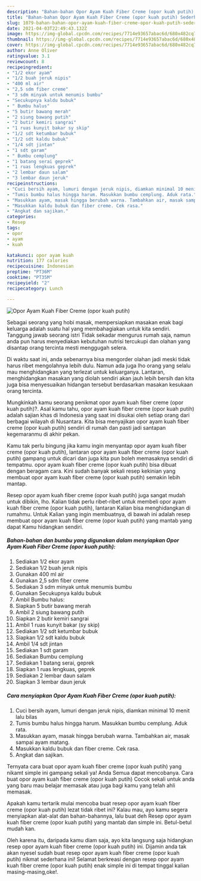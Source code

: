 ```yaml
---
description: "Bahan-bahan Opor Ayam Kuah Fiber Creme (opor kuah putih) Sederhana Untuk Jualan"
title: "Bahan-bahan Opor Ayam Kuah Fiber Creme (opor kuah putih) Sederhana Untuk Jualan"
slug: 1079-bahan-bahan-opor-ayam-kuah-fiber-creme-opor-kuah-putih-sederhana-untuk-jualan
date: 2021-04-03T22:49:43.132Z
image: https://img-global.cpcdn.com/recipes/7714e93657abac6d/680x482cq70/opor-ayam-kuah-fiber-creme-opor-kuah-putih-foto-resep-utama.jpg
thumbnail: https://img-global.cpcdn.com/recipes/7714e93657abac6d/680x482cq70/opor-ayam-kuah-fiber-creme-opor-kuah-putih-foto-resep-utama.jpg
cover: https://img-global.cpcdn.com/recipes/7714e93657abac6d/680x482cq70/opor-ayam-kuah-fiber-creme-opor-kuah-putih-foto-resep-utama.jpg
author: Anne Oliver
ratingvalue: 3.1
reviewcount: 8
recipeingredient:
- "1/2 ekor ayam"
- "1/2 buah jeruk nipis"
- "400 ml air"
- "2,5 sdm fiber creme"
- "3 sdm minyak untuk menumis bumbu"
- "Secukupnya kaldu bubuk"
- " Bumbu halus"
- "5 butir bawang merah"
- "2 siung bawang putih"
- "2 butir kemiri sangrai"
- "1 ruas kunyit bakar sy skip"
- "1/2 sdt ketumbar bubuk"
- "1/2 sdt kaldu bubuk"
- "1/4 sdt jintan"
- "1 sdt garam"
- " Bumbu cemplung"
- "1 batang serai geprek"
- "1 ruas lengkuas geprek"
- "2 lembar daun salam"
- "3 lembar daun jeruk"
recipeinstructions:
- "Cuci bersih ayam, lumuri dengan jeruk nipis, diamkan minimal 10 menit lalu bilas"
- "Tumis bumbu halus hingga harum. Masukkan bumbu cemplung. Aduk rata."
- "Masukkan ayam, masak hingga berubah warna. Tambahkan air, masak sampai ayam matang."
- "Masukkan kaldu bubuk dan fiber creme. Cek rasa."
- "Angkat dan sajikan."
categories:
- Resep
tags:
- opor
- ayam
- kuah

katakunci: opor ayam kuah 
nutrition: 177 calories
recipecuisine: Indonesian
preptime: "PT36M"
cooktime: "PT35M"
recipeyield: "2"
recipecategory: Lunch

---
```



![Opor Ayam Kuah Fiber Creme (opor kuah putih)](https://img-global.cpcdn.com/recipes/7714e93657abac6d/680x482cq70/opor-ayam-kuah-fiber-creme-opor-kuah-putih-foto-resep-utama.jpg)

Sebagai seorang yang hobi masak, mempersiapkan masakan enak bagi keluarga adalah suatu hal yang membahagiakan untuk kita sendiri. Tanggung jawab seorang istri Tidak sekadar mengurus rumah saja, namun anda pun harus menyediakan kebutuhan nutrisi tercukupi dan olahan yang disantap orang tercinta mesti menggugah selera.

Di waktu  saat ini, anda sebenarnya bisa mengorder olahan jadi meski tidak harus ribet mengolahnya lebih dulu. Namun ada juga lho orang yang selalu mau menghidangkan yang terlezat untuk keluarganya. Lantaran, menghidangkan masakan yang diolah sendiri akan jauh lebih bersih dan kita juga bisa menyesuaikan hidangan tersebut berdasarkan masakan kesukaan orang tercinta. 



Mungkinkah kamu seorang penikmat opor ayam kuah fiber creme (opor kuah putih)?. Asal kamu tahu, opor ayam kuah fiber creme (opor kuah putih) adalah sajian khas di Indonesia yang saat ini disukai oleh setiap orang dari berbagai wilayah di Nusantara. Kita bisa menyajikan opor ayam kuah fiber creme (opor kuah putih) sendiri di rumah dan pasti jadi santapan kegemaranmu di akhir pekan.

Kamu tak perlu bingung jika kamu ingin menyantap opor ayam kuah fiber creme (opor kuah putih), lantaran opor ayam kuah fiber creme (opor kuah putih) gampang untuk dicari dan juga kita pun boleh memasaknya sendiri di tempatmu. opor ayam kuah fiber creme (opor kuah putih) bisa dibuat dengan beragam cara. Kini sudah banyak sekali resep kekinian yang membuat opor ayam kuah fiber creme (opor kuah putih) semakin lebih mantap.

Resep opor ayam kuah fiber creme (opor kuah putih) juga sangat mudah untuk dibikin, lho. Kalian tidak perlu ribet-ribet untuk membeli opor ayam kuah fiber creme (opor kuah putih), lantaran Kalian bisa menghidangkan di rumahmu. Untuk Kalian yang ingin membuatnya, di bawah ini adalah resep membuat opor ayam kuah fiber creme (opor kuah putih) yang mantab yang dapat Kamu hidangkan sendiri.

<!--inarticleads1-->

##### Bahan-bahan dan bumbu yang digunakan dalam menyiapkan Opor Ayam Kuah Fiber Creme (opor kuah putih):

1. Sediakan 1/2 ekor ayam
1. Sediakan 1/2 buah jeruk nipis
1. Gunakan 400 ml air
1. Gunakan 2,5 sdm fiber creme
1. Sediakan 3 sdm minyak untuk menumis bumbu
1. Gunakan Secukupnya kaldu bubuk
1. Ambil  Bumbu halus:
1. Siapkan 5 butir bawang merah
1. Ambil 2 siung bawang putih
1. Siapkan 2 butir kemiri sangrai
1. Ambil 1 ruas kunyit bakar (sy skip)
1. Sediakan 1/2 sdt ketumbar bubuk
1. Siapkan 1/2 sdt kaldu bubuk
1. Ambil 1/4 sdt jintan
1. Sediakan 1 sdt garam
1. Sediakan  Bumbu cemplung
1. Sediakan 1 batang serai, geprek
1. Siapkan 1 ruas lengkuas, geprek
1. Sediakan 2 lembar daun salam
1. Siapkan 3 lembar daun jeruk




<!--inarticleads2-->

##### Cara menyiapkan Opor Ayam Kuah Fiber Creme (opor kuah putih):

1. Cuci bersih ayam, lumuri dengan jeruk nipis, diamkan minimal 10 menit lalu bilas
1. Tumis bumbu halus hingga harum. Masukkan bumbu cemplung. Aduk rata.
1. Masukkan ayam, masak hingga berubah warna. Tambahkan air, masak sampai ayam matang.
1. Masukkan kaldu bubuk dan fiber creme. Cek rasa.
1. Angkat dan sajikan.




Ternyata cara buat opor ayam kuah fiber creme (opor kuah putih) yang nikamt simple ini gampang sekali ya! Anda Semua dapat mencobanya. Cara buat opor ayam kuah fiber creme (opor kuah putih) Cocok sekali untuk anda yang baru mau belajar memasak atau juga bagi kamu yang telah ahli memasak.

Apakah kamu tertarik mulai mencoba buat resep opor ayam kuah fiber creme (opor kuah putih) lezat tidak ribet ini? Kalau mau, ayo kamu segera menyiapkan alat-alat dan bahan-bahannya, lalu buat deh Resep opor ayam kuah fiber creme (opor kuah putih) yang mantab dan simple ini. Betul-betul mudah kan. 

Oleh karena itu, daripada kamu diam saja, ayo kita langsung saja hidangkan resep opor ayam kuah fiber creme (opor kuah putih) ini. Dijamin anda tak akan nyesel sudah buat resep opor ayam kuah fiber creme (opor kuah putih) nikmat sederhana ini! Selamat berkreasi dengan resep opor ayam kuah fiber creme (opor kuah putih) enak simple ini di tempat tinggal kalian masing-masing,oke!.

